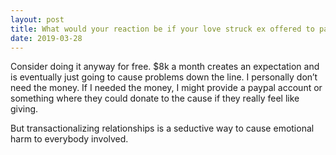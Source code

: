 ```yaml
---
layout: post
title: What would your reaction be if your love struck ex offered to pay you $2000 a week if you emailed them a friendly nice note every day?
date: 2019-03-28
---
```


<p>Consider doing it anyway for free. $8k a month creates an expectation and is eventually just going to cause problems down the line. I personally don’t need the money. If I needed the money, I might provide a paypal account or something where they could donate to the cause if they really feel like giving.</p><p>But transactionalizing relationships is a seductive way to cause emotional harm to everybody involved.</p>
